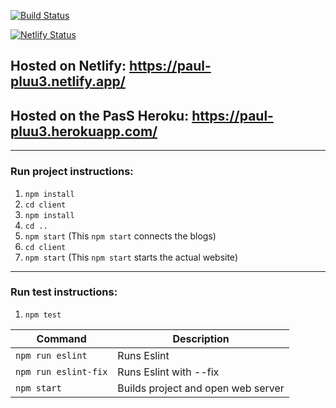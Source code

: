[![Build Status](https://travis-ci.org/Immutablevoid/my-react-website.svg?branch=master)](https://travis-ci.org/Immutablevoid/my-react-website)

[![Netlify Status](https://api.netlify.com/api/v1/badges/064854c2-c832-426d-b0a8-fd4fefd01189/deploy-status)](https://app.netlify.com/sites/paul-pluu3/deploys)
## Hosted on Netlify: https://paul-pluu3.netlify.app/
## Hosted on the PasS Heroku: https://paul-pluu3.herokuapp.com/

---  
### Run project instructions:

1. `npm install`  
1. `cd client`  
1. `npm install`  
1. `cd ..`
1. `npm start` (This `npm start` connects the blogs)
1. `cd client` 
1. `npm start` (This `npm start` starts the actual website)
---



### Run test instructions:
1. `npm test`

| Command | Description |
|---------|-------------|
| `npm run eslint` | Runs Eslint |
| `npm run eslint-fix` | Runs Eslint with --fix |
| `npm start` | Builds project and open web server |
